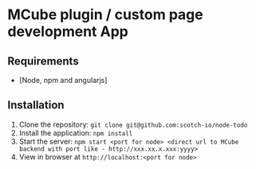# MCube plugin / custom page development App


## Requirements

- [Node, npm and angularjs]

## Installation

1. Clone the repository: `git clone git@github.com:scotch-io/node-todo`
2. Install the application: `npm install`
3. Start the server: `npm start <port for node> <direct url to MCube backend with port like - http://xxx.xx.x.xxx:yyyy>`
4. View in browser at `http://localhost:<port for node>`


